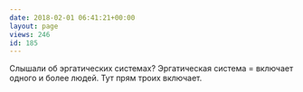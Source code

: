 ```yaml
---
date: 2018-02-01 06:41:21+00:00
layout: page
views: 246
id: 185
---
```


Слышали об эргатических системах? Эргатическая система = включает одного и более людей. Тут прям троих включает.


